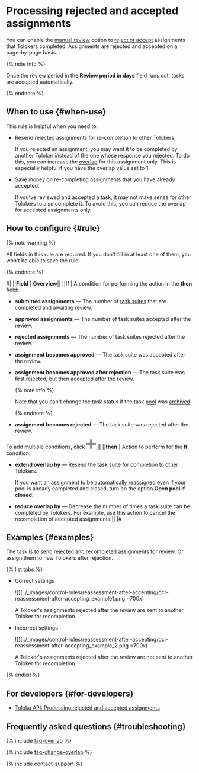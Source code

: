 # Processing rejected and accepted assignments

You can enable the [manual review](offline-accept.md) option to [reject or accept](accept.md) assignments that Tolokers completed. Assignments are rejected and accepted on a page-by-page basis.

{% note info %}

Once the review period in the **Review period in days** field runs out, tasks are accepted automatically.

{% endnote %}

## When to use {#when-use}

This rule is helpful when you need to:
- Resend rejected assignments for re-completion to other Tolokers.

    If you rejected an assignment, you may want it to be completed by another Toloker instead of the one whose response you rejected. To do this, you can increase the [overlap](../../glossary.md#overlap) for this assignment only. This is especially helpful if you have the overlap value set to 1.

- Save money on re-completing assignments that you have already accepted.

    If you've reviewed and accepted a task, it may not make sense for other Tolokers to also complete it. To avoid this, you can reduce the overlap for accepted assignments only.

## How to configure {#rule}

{% note warning %}

All fields in this rule are required. If you don't fill in at least one of them, you won't be able to save the rule.

{% endnote %}

#|
||**Field** | **Overview**||
||**If** | A condition for performing the action in the **then** field:

- **submitted assignments** — The number of [task suites](../../glossary.md#task-suite) that are completed and awaiting review.

- **approved assignments** — The number of task suites accepted after the review.

- **rejected assignments** — The number of task suites rejected after the review.

- **assignment becomes approved** — The task suite was accepted after the review.

- **assignment becomes approved after rejection** — The task suite was first rejected, but then accepted after the review.

    {% note info %}

    Note that you can't change the task status if the task [pool](../../glossary.md#pool) was [archived](pool-archive.md).

    {% endnote %}

- **assignment becomes rejected** — The task suite was rejected after the review.

To add multiple conditions, click ![](../_images/add.svg).||
||**then** | Action to perform for the **If** condition:

- **extend overlap by** — Resend the [task suite](../../glossary.md#task-suite) for completion to other Tolokers.

    If you want an assignment to be automatically reassigned even if your pool is already completed and closed, turn on the option **Open pool if closed**.

- **reduce overlap by** — Decrease the number of times a task suite can be completed by Tolokers. For example, use this action to cancel the recompletion of accepted assignments.||
|#

## Examples {#examples}

The task is to send rejected and recompleted assignments for review. Or assign them to new Tolokers after rejection.

{% list tabs %}

- Correct settings

  ![](../_images/control-rules/reassessment-after-accepting/qcr-reassessment-after-accepting_example1.png =700x)

  A Toloker's assignments rejected after the review are sent to another Toloker for recompletion.

- Incorrect settings

  ![](../_images/control-rules/reassessment-after-accepting/qcr-reassessment-after-accepting_example_2.png =700x)

  A Toloker's assignments rejected after the review are not sent to another Toloker for recompletion.

{% endlist %}

## For developers {#for-developers}

- [Toloka API: Processing rejected and accepted assignments](../../api/concepts/reassessment.md)

## Frequently asked questions {#troubleshooting}

{% include [faq-overlap](../_includes/faq/pool-setup/overlap.md) %}

{% include [faq-change-overlap](../_includes/faq/pool-setup/change-overlap.md) %}

{% include [contact-support](../_includes/contact-support.md) %}